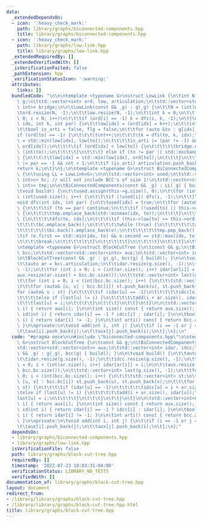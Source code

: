 ```yaml
---
data:
  _extendedDependsOn:
  - icon: ':heavy_check_mark:'
    path: library/graphs/biconnected-components.hpp
    title: library/graphs/biconnected-components.hpp
  - icon: ':heavy_check_mark:'
    path: library/graphs/low-link.hpp
    title: library/graphs/low-link.hpp
  _extendedRequiredBy: []
  _extendedVerifiedWith: []
  _isVerificationFailed: false
  _pathExtension: hpp
  _verificationStatusIcon: ':warning:'
  attributes:
    links: []
  bundledCode: "\n\n\ntemplate <typename G>\nstruct LowLink {\n\tint N;\n\tconst G&\
    \ g;\n\tstd::vector<int> ord, low, articulation;\n\tstd::vector<std::pair<int,\
    \ int>> bridge;\n\n\tLowLink(const G& _g) : g(_g) {\n\t\tN = (int)g.size();\n\t\
    \tord.resize(N, -1);\n\t\tlow.resize(N, -1);\n\t\tint k = 0;\n\t\tfor (int i =\
    \ 0; i < N; i++)\n\t\t\tif (ord[i] == -1) k = dfs(i, k, -1);\n\t}\n\n\tint dfs(int\
    \ idx, int k, int par) {\n\t\tlow[idx] = (ord[idx] = k++);\n\t\tint cnt = 0;\n\
    \t\tbool is_arti = false, flg = false;\n\t\tfor (auto &to : g[idx]) {\n\t\t\t\
    if (ord[to] == -1) {\n\t\t\t\tcnt++;\n\t\t\t\tk = dfs(to, k, idx);\n\t\t\t\tlow[idx]\
    \ = std::min(low[idx], low[to]);\n\t\t\t\tis_arti |= (par != -1) && (low[to] >=\
    \ ord[idx]);\n\t\t\t\tif (ord[idx] < low[to]) {\n\t\t\t\t\tbridge.emplace_back(std::minmax(idx,\
    \ (int)to));\n\t\t\t\t}\n\t\t\t} else if (to != par || std::exchange(flg, true))\
    \ {\n\t\t\t\tlow[idx] = std::min(low[idx], ord[to]);\n\t\t\t}\n\t\t}\n\t\tis_arti\
    \ |= par == -1 && cnt > 1;\n\t\tif (is_arti) articulation.push_back(idx);\n\t\t\
    return k;\n\t}\n};\n\ntemplate <typename G>\nstruct BiConnectedComponents : LowLink<G>\
    \ {\n\tusing LL = LowLink<G>;\n\n\tstd::vector<int> used;\n\tstd::vector<std::vector<std::pair<int,\
    \ int>>> bc; // will not include BCC's of size 1!\n\tstd::vector<std::pair<int,\
    \ int>> tmp;\n\n\tBiConnectedComponents(const G& _g) : LL(_g) { build(); }\n\n\
    \tvoid build() {\n\t\tused.assign(this->g.size(), 0);\n\t\tfor (int i = 0; i <\
    \ (int)used.size(); i++) {\n\t\t\tif (!used[i]) dfs(i, -1);\n\t\t}\n\t}\n\n\t\
    void dfs(int idx, int par) {\n\t\tused[idx] = true;\n\t\tfor (auto& to : this->g[idx])\
    \ {\n\t\t\tif (to == par) continue;\n\t\t\tif (!used[to] || this->ord[to] < this->ord[idx])\
    \ {\n\t\t\t\ttmp.emplace_back(std::minmax(idx, to));\n\t\t\t}\n\t\t\tif (!used[to])\
    \ {\n\t\t\t\tdfs(to, idx);\n\t\t\t\tif (this->low[to] >= this->ord[idx]) {\n\t\
    \t\t\t\tbc.emplace_back();\n\t\t\t\t\twhile (true) {\n\t\t\t\t\t\tauto e = tmp.back();\n\
    \t\t\t\t\t\tbc.back().emplace_back(e);\n\t\t\t\t\t\ttmp.pop_back();\n\t\t\t\t\t\
    \tif (e.first == std::min(idx, to) && e.second == std::max(idx, to)) {\n\t\t\t\
    \t\t\t\tbreak;\n\t\t\t\t\t\t}\n\t\t\t\t\t}\n\t\t\t\t}\n\t\t\t}\n\t\t}\n\t}\n};\n\
    \ntemplate <typename G>\nstruct BlockCutTree {\n\tconst G& g;\n\tBiConnectedComponents<G>\
    \ bcc;\n\tstd::vector<std::vector<int>> aux;\n\tstd::vector<int> idar, idcc;\n\
    \n\tBlockCutTree(const G& _g) : g(_g), bcc(g) { build(); }\n\n\tvoid build() {\n\
    \t\tauto ar = bcc.articulation;\n\t\tidar.resize(g.size(), -1);\n\t\tidcc.resize(g.size(),\
    \ -1);\n\t\tfor (int i = 0; i < (int)ar.size(); i++) idar[ar[i]] = i;\n\n\t\t\
    aux.resize(ar.size() + bcc.bc.size());\n\t\tstd::vector<int> last(g.size(), -1);\n\
    \t\tfor (int i = 0; i < (int)bcc.bc.size(); i++) {\n\t\t\tstd::vector<int> st;\n\
    \t\t\tfor (auto& [u, v] : bcc.bc[i]) st.push_back(u), st.push_back(v);\n\t\t\t\
    for (auto& u : st) {\n\t\t\t\tif (idar[u] == -1)\n\t\t\t\t\tidcc[u] = i + ar.size();\n\
    \t\t\t\telse if (last[u] != i) {\n\t\t\t\t\tadd(i + ar.size(), idar[u]);\n\t\t\
    \t\t\tlast[u] = i;\n\t\t\t\t}\n\t\t\t}\n\t\t}\n\t}\n\n\tstd::vector<int>& operator[](int\
    \ i) { return aux[i]; }\n\n\tint size() const { return aux.size(); }\n\n\tint\
    \ id(int i) { return idar[i] == -1 ? idcc[i] : idar[i]; }\n\n\tbool is_arti(int\
    \ i) { return idar[i] != -1; }\n\n\tint arti() const { return bcc.articulation.size();\
    \ }\n\nprivate:\n\tvoid add(int i, int j) {\n\t\tif (i == -1 or j == -1) return;\n\
    \t\taux[i].push_back(j);\n\t\taux[j].push_back(i);\n\t};\n};\n"
  code: "#pragma once\n\n#include \"biconnected-components.hpp\"\n\ntemplate <typename\
    \ G>\nstruct BlockCutTree {\n\tconst G& g;\n\tBiConnectedComponents<G> bcc;\n\t\
    std::vector<std::vector<int>> aux;\n\tstd::vector<int> idar, idcc;\n\n\tBlockCutTree(const\
    \ G& _g) : g(_g), bcc(g) { build(); }\n\n\tvoid build() {\n\t\tauto ar = bcc.articulation;\n\
    \t\tidar.resize(g.size(), -1);\n\t\tidcc.resize(g.size(), -1);\n\t\tfor (int i\
    \ = 0; i < (int)ar.size(); i++) idar[ar[i]] = i;\n\n\t\taux.resize(ar.size() +\
    \ bcc.bc.size());\n\t\tstd::vector<int> last(g.size(), -1);\n\t\tfor (int i =\
    \ 0; i < (int)bcc.bc.size(); i++) {\n\t\t\tstd::vector<int> st;\n\t\t\tfor (auto&\
    \ [u, v] : bcc.bc[i]) st.push_back(u), st.push_back(v);\n\t\t\tfor (auto& u :\
    \ st) {\n\t\t\t\tif (idar[u] == -1)\n\t\t\t\t\tidcc[u] = i + ar.size();\n\t\t\t\
    \telse if (last[u] != i) {\n\t\t\t\t\tadd(i + ar.size(), idar[u]);\n\t\t\t\t\t\
    last[u] = i;\n\t\t\t\t}\n\t\t\t}\n\t\t}\n\t}\n\n\tstd::vector<int>& operator[](int\
    \ i) { return aux[i]; }\n\n\tint size() const { return aux.size(); }\n\n\tint\
    \ id(int i) { return idar[i] == -1 ? idcc[i] : idar[i]; }\n\n\tbool is_arti(int\
    \ i) { return idar[i] != -1; }\n\n\tint arti() const { return bcc.articulation.size();\
    \ }\n\nprivate:\n\tvoid add(int i, int j) {\n\t\tif (i == -1 or j == -1) return;\n\
    \t\taux[i].push_back(j);\n\t\taux[j].push_back(i);\n\t};\n};"
  dependsOn:
  - library/graphs/biconnected-components.hpp
  - library/graphs/low-link.hpp
  isVerificationFile: false
  path: library/graphs/block-cut-tree.hpp
  requiredBy: []
  timestamp: '2022-07-23 18:03:31-04:00'
  verificationStatus: LIBRARY_NO_TESTS
  verifiedWith: []
documentation_of: library/graphs/block-cut-tree.hpp
layout: document
redirect_from:
- /library/library/graphs/block-cut-tree.hpp
- /library/library/graphs/block-cut-tree.hpp.html
title: library/graphs/block-cut-tree.hpp
---
```

